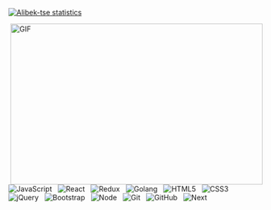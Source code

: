 [![Alibek-tse statistics](https://github-readme-stats.vercel.app/api?username=alibek-tse&show_icons=true&theme=onedark)](#)

 <img align="right" alt="GIF" src="https://github.com/abhisheknaiidu/abhisheknaiidu/blob/master/code.gif?raw=true" width="500" height="320" />


![JavaScript](https://img.shields.io/badge/-JavaScript-black?logo=javascript&style=for-the-badge)&nbsp;&nbsp;
![React](https://img.shields.io/badge/-React-black?logo=react&style=for-the-badge)&nbsp;&nbsp;
![Redux](https://img.shields.io/badge/-Redux-black?logo=redux&style=for-the-badge)&nbsp;&nbsp;
![Golang](https://img.shields.io/badge/-Golang-black?logo=go&style=for-the-badge)&nbsp;&nbsp;
![HTML5](https://img.shields.io/badge/-HTML5-black?logo=html5&style=for-the-badge)&nbsp;&nbsp;
![CSS3](https://img.shields.io/badge/-CSS3-black?logo=css3&style=for-the-badge)&nbsp;&nbsp;
![jQuery](https://img.shields.io/badge/-jQuery-black?logo=jquery&style=for-the-badge)&nbsp;&nbsp;
![Bootstrap](https://img.shields.io/badge/-Bootstrap-black?logo=bootstrap&style=for-the-badge)&nbsp;&nbsp;
![Node](https://img.shields.io/badge/-Node-black?logo=nodejs&style=for-the-badge)&nbsp;&nbsp;
![Git](https://img.shields.io/badge/-Git-black?logo=git&style=for-the-badge)&nbsp;&nbsp;
![GitHub](https://img.shields.io/badge/-GitHub-black?logo=github&style=for-the-badge)&nbsp;&nbsp;
![Next](https://img.shields.io/badge/-Next-black?logo=next&style=for-the-badge)&nbsp;&nbsp;
